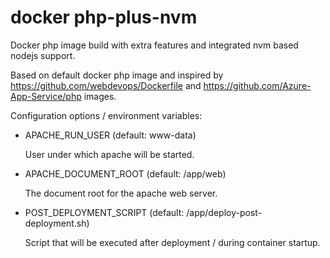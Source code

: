 docker php-plus-nvm
===================

Docker php image build with extra features and integrated nvm based
nodejs support.

Based on default docker php image and inspired by
https://github.com/webdevops/Dockerfile and
https://github.com/Azure-App-Service/php images.


Configuration options / environment variables:

* APACHE_RUN_USER (default: www-data)

  User under which apache will be started.
  

* APACHE_DOCUMENT_ROOT (default: /app/web)

  The document root for the apache web server.


* POST_DEPLOYMENT_SCRIPT (default: /app/deploy-post-deployment.sh)

  Script that will be executed after deployment / during container
  startup.
  

